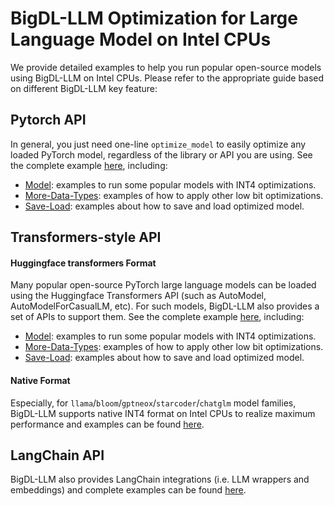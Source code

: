 # BigDL-LLM Optimization for Large Language Model on Intel CPUs

We provide detailed examples to help you run popular open-source models using BigDL-LLM on Intel CPUs. Please refer to the appropriate guide based on different BigDL-LLM key feature:

## Pytorch API

In general, you just need one-line `optimize_model` to easily optimize any loaded PyTorch model, regardless of the library or API you are using. See the complete example [here](PyTorch-Models), including:

- [Model](PyTorch-Models/Model): examples to run some popular models with INT4 optimizations.
- [More-Data-Types](PyTorch-Models/More-Data-Types): examples of how to apply other low bit optimizations.
- [Save-Load](PyTorch-Models/Save-Load): examples about how to save and load optimized model.

## Transformers-style API

#### Huggingface transformers Format

Many popular open-source PyTorch large language models can be loaded using the Huggingface Transformers API (such as AutoModel, AutoModelForCasualLM, etc). For such models, BigDL-LLM also provides a set of APIs to support them. See the complete example [here](HF-Transformers-AutoModels), including:

- [Model](HF-Transformers-AutoModels/Model): examples to run some popular models with INT4 optimizations.
- [More-Data-Types](HF-Transformers-AutoModels/More-Data-Types): examples of how to apply other low bit optimizations.
- [Save-Load](HF-Transformers-AutoModels/Save-Load): examples about how to save and load optimized model.

#### Native Format

Especially, for `llama`/`bloom`/`gptneox`/`starcoder`/`chatglm` model families, BigDL-LLM supports native INT4 format on Intel CPUs to realize maximum performance and examples can be found [here](Native-Models).


## LangChain API

BigDL-LLM also provides LangChain integrations (i.e. LLM wrappers and embeddings) and complete examples can be found [here](LangChain).
